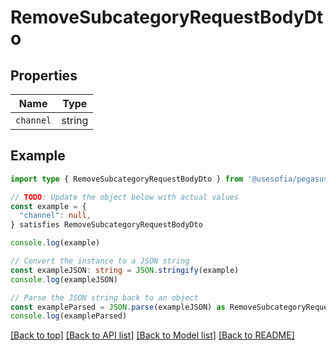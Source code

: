 
# RemoveSubcategoryRequestBodyDto


## Properties

Name | Type
------------ | -------------
`channel` | string

## Example

```typescript
import type { RemoveSubcategoryRequestBodyDto } from '@usesofia/pegasus-core-api-sdk'

// TODO: Update the object below with actual values
const example = {
  "channel": null,
} satisfies RemoveSubcategoryRequestBodyDto

console.log(example)

// Convert the instance to a JSON string
const exampleJSON: string = JSON.stringify(example)
console.log(exampleJSON)

// Parse the JSON string back to an object
const exampleParsed = JSON.parse(exampleJSON) as RemoveSubcategoryRequestBodyDto
console.log(exampleParsed)
```

[[Back to top]](#) [[Back to API list]](../README.md#api-endpoints) [[Back to Model list]](../README.md#models) [[Back to README]](../README.md)


